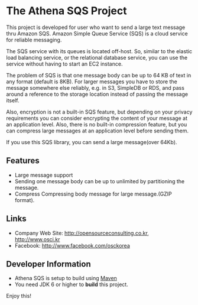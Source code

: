 # The Athena SQS Project

This project is developed for user who want to send a large text message thru Amazon SQS. Amazon Simple Queue Service (SQS) is a cloud service for reliable messaging. 

The SQS service with its queues is located off-host. So, similar to the elastic load balancing service, or the relational database service, you can use the service without having to start an EC2 instance.

The problem of SQS is that one message body can be up to 64 KB of text in any format (default is 8KB). For larger messages you have to store the message somewhere else reliably, e.g. in S3, SimpleDB or RDS, and pass around a reference to the storage location instead of passing the message itself.

Also, encryption is not a built-in SQS feature, but depending on your privacy requirements you can consider encrypting the content of your message at an application level. Also, there is no built-in compression feature, but you can compress large messages at an application level before sending them.

If you use this SQS library, you can send a large message(over 64Kb).

## Features
- Large message support 
- Sending one message body can be up to unlimited by partitioning the message.
- Compress Compressing body message for large message.(GZIP format).

## Links
- Company Web Site: http://opensourceconsulting.co.kr, http://www.osci.kr
- Facebook: http://www.facebook.com/osckorea

## Developer Information
- Athena SQS is setup to build using [Maven](http://maven.apache.org/)
- You need JDK 6 or higher to __build__ this project. 

Enjoy this!